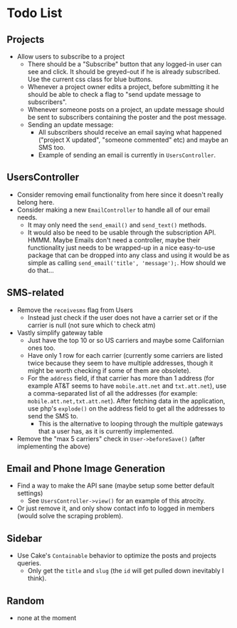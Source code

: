 Todo List
=========

Projects
--------

- Allow users to subscribe to a project
	- There should be a "Subscribe" button that any logged-in user can see and click. It should be greyed-out if he is already subscribed. Use the current css class for blue buttons.
	- Whenever a project owner edits a project, before submitting it he should be able to check a flag to "send update message to subscribers".
	- Whenever someone posts on a project, an update message should be sent to subscribers containing the poster and the post message.
	- Sending an update message:
		- All subscribers should receive an email saying what happened ("project X updated", "someone commented" etc) and maybe an SMS too.
		- Example of sending an email is currently in `UsersController`.


UsersController
---------------

- Consider removing email functionality from here since it doesn't really belong here.
- Consider making a new `EmailController` to handle all of our email needs.
	- It may only need the `send_email()` and `send_text()` methods.
	- It would also be need to be usable through the subscription API. HMMM. Maybe Emails don't need a controller, maybe their functionality just needs to be wrapped-up in a nice easy-to-use package that can be dropped into any class and using it would be as simple as calling `send_email('title', 'message');`. How should we do that...


SMS-related
-----------

- Remove the `receivesms` flag from Users
	- Instead just check if the user does not have a carrier set or if the carrier is null (not sure which to check atm)
- Vastly simplify gateway table
	- Just have the top 10 or so US carriers and maybe some Californian ones too.
	- Have only 1 row for each carrier (currently some carriers are listed twice because they seem to have multiple addresses, though it might be worth checking if some of them are obsolete).
	- For the `address` field, if that carrier has more than 1 address (for example AT&T seems to have `mobile.att.net` and `txt.att.net`), use a comma-separated list of all the addresses (for example: `mobile.att.net,txt.att.net`). After fetching data in the application, use php's `explode()` on the address field to get all the addresses to send the SMS to.
		- This is the alternative to looping through the multiple gateways that a user has, as it is currently implemented.
- Remove the "max 5 carriers" check in `User->beforeSave()` (after implementing the above)


Email and Phone Image Generation
--------------------------------

- Find a way to make the API sane (maybe setup some better default settings)
	- See `UsersController->view()` for an example of this atrocity.
- Or just remove it, and only show contact info to logged in members (would solve the scraping problem).


Sidebar
-------

- Use Cake's `Containable` behavior to optimize the posts and projects queries.
	- Only get the `title` and `slug` (the `id` will get pulled down inevitably I think).


Random
------
- none at the moment
